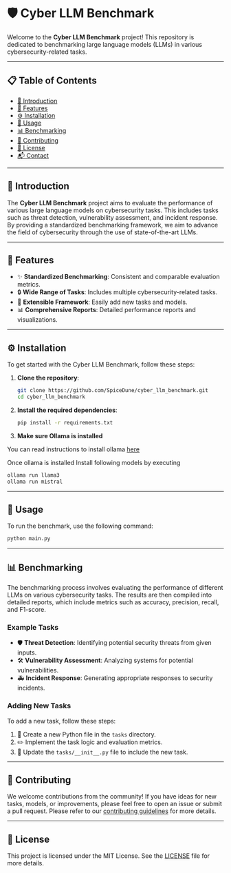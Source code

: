 
# 🛡️ Cyber LLM Benchmark

Welcome to the **Cyber LLM Benchmark** project! This repository is dedicated to benchmarking large language models (LLMs) in various cybersecurity-related tasks.


---

## 📋 Table of Contents

- [📝 Introduction](#-introduction)
- [🌟 Features](#-features)
- [⚙️ Installation](#-installation)
- [🚀 Usage](#-usage)
- [📊 Benchmarking](#-benchmarking)
- [🤝 Contributing](#-contributing)
- [📄 License](#-license)
- [📬 Contact](#-contact)

---

## 📝 Introduction

The **Cyber LLM Benchmark** project aims to evaluate the performance of various large language models on cybersecurity tasks. This includes tasks such as threat detection, vulnerability assessment, and incident response. By providing a standardized benchmarking framework, we aim to advance the field of cybersecurity through the use of state-of-the-art LLMs.

---

## 🌟 Features

- ✨ **Standardized Benchmarking**: Consistent and comparable evaluation metrics.
- 🔒 **Wide Range of Tasks**: Includes multiple cybersecurity-related tasks.
- 🔧 **Extensible Framework**: Easily add new tasks and models.
- 📊 **Comprehensive Reports**: Detailed performance reports and visualizations.

---

## ⚙️ Installation

To get started with the Cyber LLM Benchmark, follow these steps:

1. **Clone the repository**:
   ```bash
   git clone https://github.com/SpiceDune/cyber_llm_benchmark.git
   cd cyber_llm_benchmark
   ```

2. **Install the required dependencies**:
   ```bash
   pip install -r requirements.txt
   ```
   
3. **Make sure Ollama is installed**

You can read instructions to install ollama [here](https://ollama.com/download) 

Once ollama is installed  Install following models by executing

   ```bash
   ollama run llama3
   ollama run mistral
   ```

---

## 🚀 Usage

To run the benchmark, use the following command:

```bash
python main.py
```

---

## 📊 Benchmarking

The benchmarking process involves evaluating the performance of different LLMs on various cybersecurity tasks. The results are then compiled into detailed reports, which include metrics such as accuracy, precision, recall, and F1-score.

### Example Tasks

- 🛡️ **Threat Detection**: Identifying potential security threats from given inputs.
- 🛠️ **Vulnerability Assessment**: Analyzing systems for potential vulnerabilities.
- 🚑 **Incident Response**: Generating appropriate responses to security incidents.

### Adding New Tasks

To add a new task, follow these steps:

1. 📂 Create a new Python file in the `tasks` directory.
2. ✏️ Implement the task logic and evaluation metrics.
3. 🔄 Update the `tasks/__init__.py` file to include the new task.

---

## 🤝 Contributing

We welcome contributions from the community! If you have ideas for new tasks, models, or improvements, please feel free to open an issue or submit a pull request. Please refer to our [contributing guidelines](CONTRIBUTING.md) for more details.

---

## 📄 License

This project is licensed under the MIT License. See the [LICENSE](LICENSE) file for more details.
